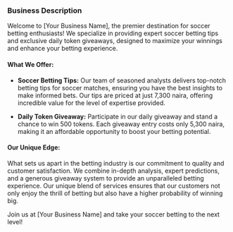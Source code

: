 ### Business Description

Welcome to [Your Business Name], the premier destination for soccer betting enthusiasts! We specialize in providing expert soccer betting tips and exclusive daily token giveaways, designed to maximize your winnings and enhance your betting experience.

#### What We Offer:
- **Soccer Betting Tips:** Our team of seasoned analysts delivers top-notch betting tips for soccer matches, ensuring you have the best insights to make informed bets. Our tips are priced at just 7,300 naira, offering incredible value for the level of expertise provided.
  
- **Daily Token Giveaway:** Participate in our daily giveaway and stand a chance to win 500 tokens. Each giveaway entry costs only 5,300 naira, making it an affordable opportunity to boost your betting potential.

#### Our Unique Edge:
What sets us apart in the betting industry is our commitment to quality and customer satisfaction. We combine in-depth analysis, expert predictions, and a generous giveaway system to provide an unparalleled betting experience. Our unique blend of services ensures that our customers not only enjoy the thrill of betting but also have a higher probability of winning big.

Join us at [Your Business Name] and take your soccer betting to the next level!